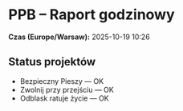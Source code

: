 # PPB – Raport godzinowy
**Czas (Europe/Warsaw):** 2025-10-19 10:26

## Status projektów
- Bezpieczny Pieszy — OK
- Zwolnij przy przejściu — OK
- Odblask ratuje życie — OK

